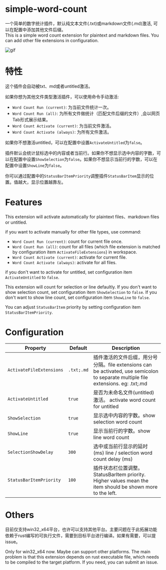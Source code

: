 # simple-word-count

一个简单的数字统计插件，默认纯文本文件(.txt)或markdown文件(.md)激活, 可以在配置中添加其他文件后缀。  
This is a simple word count extension for plaintext and markdown files. You can add other file extensions in configuration.

![gif](https://github.com/hs-CN/simple-word-count/raw/master/editor/vscode-extension/a.gif)

# 特性
这个插件会自动被txt、md或者untitled激活。

如果你想为其他文件类型激活插件，可以使用命令手动激活:
+ `Word Count Run (current)`: 为当前文件统计一次。
+ `Word Count Run (all)`: 为所有文件做统计（匹配文件后缀的文件）,会以网页Tab形式展示结果。
+ `Word Count Activate (current)`: 为当前文件激活。
+ `Word Count Activate (always)`: 为所有文件激活。

如果你不想激活untitled，可以在配置中设置`ActivateUntitled`为`false`。

插件默认会统计鼠标选中的内容或者当前行。如果你不想显示选中内容的字数，可以在配置中设置`ShowSelection`为`false`。如果你不想显示当前行的字数，可以在配置中设置`ShowLine`为`false`。

你可以通过配置中的`StatusBarItemPriority`调整插件`StatusBarItem`显示的位置。值越大，显示位置越靠左。


# Features
This extension will activate automatically for plaintext files、markdown files or untitled.

if you want to activate manually for other file types, use command:
+ `Word Count Run (current)`: count for current file once.
+ `Word Count Run (all)`: count for all files (which file extension is matched by configuration item `ActivateFileExtensions`) in workspace.
+ `Word Count Activate (current)`: activate for current file.
+ `Word Count Activate (always)`: activate for all files.

if you don't want to activate for untitled, set configuration item `ActivateUntitled` to `false`.

This extension will count for selection or line defaultly. If you don't want to show selection count, set configuration item `ShowSelection` to `false`. If you don't want to show line count, set configuration item `ShowLine` to `false`.

You can adjust `StatusBarItem` priority by setting configuration item `StatusBarItemPriority`.

# Configuration
| Property | Default | Description |
| --- | --- | --- |
| `ActivateFileExtensions` | `.txt;.md` | 插件激活的文件后缀，用分号分隔。file extensions can be activated, use semicolon to separate multiple file extensions. eg: .txt;.md |
| `ActivateUntitled` | `true` | 是否为未命名文件(untitled)激活。 activate word count for untitled |
| `ShowSelection` | `true` | 显示选中内容的字数。show selection word count |
| `ShowLine` | `true` | 显示当前行的字数。show line word count |
| `SelectionShowDelay` | `300` | 选中或当前行显示的延时(ms) line / selection word count delay (ms) |
| `StatusBarItemPriority` | `100` | 插件状态栏位置调整。StatusBarItem priority. Higher values mean the item should be shown more to the left.|

# Others
目前仅支持win32_x64平台，也许可以支持其他平台。主要问题在于此拓展功能依赖于rust编写的可执行文件，需要到目标平台进行编译。如果有需要，可以提issue。

Only for win32_x64 now. Maybe can support other platforms. The main problem is that this extension depends on rust executable file, which needs to be compiled to the target platform. If you need, you can submit an issue.